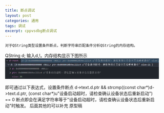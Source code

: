 ```yaml
---
title: 断点调试
layout: post
categories: 通用
tags: 调试
excerpt: cppvsdbg断点调试
---
```


```markdown
对于QString类型设置条件断点，判断字符串匹配条件分析QString的内存结构。

```
QString d;
输入d,!。内存结构显示下图所示
![alt text](image.png)

即可通过以下表达式，设置条件断点
d->text.d.ptr && strcmp((const char*)d->text.d.ptr, (const char*)u"设备启动超时，请检查确认设备状态后重新启动") == 0
断点即会在满足字符串等于"设备启动超时，请检查确认设备状态后重新启动"时触发。
后面其他的可以补充
原型稿